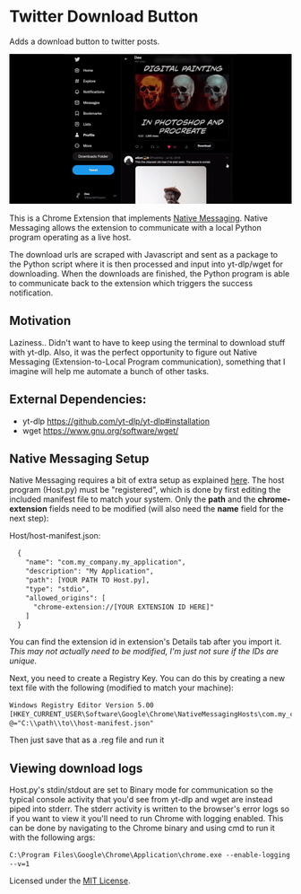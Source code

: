 # Twitter Download Button

Adds a download button to twitter posts.

![demo](https://github.com/DeeFrancois/twitter-download-button/blob/main/DocumentationImages/demo.gif)

This is a Chrome Extension that implements [Native Messaging](https://developer.chrome.com/docs/apps/nativeMessaging/). Native Messaging allows the extension to communicate with a local Python program operating as a live host. 

The download urls are scraped with Javascript and sent as a package to the Python script where it is then processed and input into yt-dlp/wget for downloading. 
When the downloads are finished, the Python program is able to communicate back to the extension which triggers the success notification.

## Motivation

Laziness.. Didn't want to have to keep using the terminal to download stuff with yt-dlp. Also, it was the perfect opportunity to figure out Native Messaging (Extension-to-Local Program communication), something
that I imagine will help me automate a bunch of other tasks.

## External Dependencies:
- yt-dlp https://github.com/yt-dlp/yt-dlp#installation
- wget https://www.gnu.org/software/wget/

## Native Messaging Setup 

Native Messaging requires a bit of extra setup as explained [here](https://developer.chrome.com/docs/apps/nativeMessaging/). 
The host program (Host.py) must be "registered", which is done by first editing the included manifest file to match your system. Only the **path** and the **chrome-extension** fields need to be modified (will also need the **name** field for the next step):

Host/host-manifest.json:
```
  {
    "name": "com.my_company.my_application",
    "description": "My Application",
    "path": [YOUR PATH TO Host.py],
    "type": "stdio",
    "allowed_origins": [
      "chrome-extension://[YOUR EXTENSION ID HERE]"
    ]
  }
```
You can find the extension id in extension's Details tab after you import it. *This may not actually need to be modified, I'm just not sure if the IDs are unique.*

Next, you need to create a Registry Key. You can do this by creating a new text file with the following (modified to match your machine):
```
Windows Registry Editor Version 5.00
[HKEY_CURRENT_USER\Software\Google\Chrome\NativeMessagingHosts\com.my_company.my_application]
@="C:\\path\\to\\host-manifest.json"
```
Then just save that as a .reg file and run it

## Viewing download logs

Host.py's stdin/stdout are set to Binary mode for communication so the typical console activity that you'd see from yt-dlp and wget are instead piped into stderr. 
The stderr activity is written to the browser's error logs so if you want to view it you'll need to run Chrome with logging enabled. This can be done by navigating to the Chrome binary and using cmd to run it with the following args:
```
C:\Program Files\Google\Chrome\Application\chrome.exe --enable-logging --v=1
```

Licensed under the [MIT License](LICENSE).
